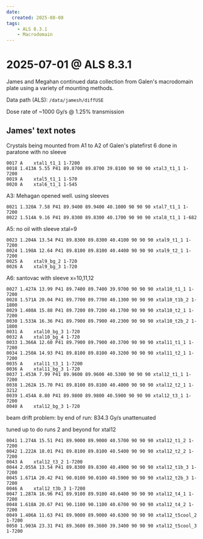 ```yaml
---
date: 
  created: 2025-08-08
tags:
    - ALS 8.3.1
    - Macrodomain
---
```


# 2025-07-01 @ ALS 8.3.1

James and Megahan continued data collection from Galen's macrodomain plate using a variety of mounting methods.

Data path (ALS): `/data/jamesh/diffUSE`

Dose rate of ~1000 Gy/s @ 1.25% transmission

## James' text notes

Crystals being mounted from A1 to A2 of Galen's platefirst 6 done in paratone with no sleeve

```
0017 A    xtal1_t1_1 1-7200
0018 1.413A 5.55 P41 89.8700 89.8700 39.8100 90 90 90 xtal3_t1_1 1-7200
0019 A    xtal5_t1_1 1-570
0020 A    xtal6_t1_1 1-545
```

A3: Mehagan opened well.  using sleeves

```
0021 1.320A 7.58 P41 89.9400 89.9400 40.1000 90 90 90 xtal7_t1_1 1-7200
0022 1.514A 9.16 P41 89.8300 89.8300 40.1700 90 90 90 xtal8_t1_1 1-682
```

A5: no oil with sleeve xtal=9

```
0023 1.204A 13.54 P41 89.8300 89.8300 40.4100 90 90 90 xtal9_t1_1 1-7200
0024 1.198A 12.64 P41 89.8100 89.8100 40.4400 90 90 90 xtal9_t2_1 1-7200
0025 A    xtal9_bg_2 1-720
0026 A    xtal9_bg_3 1-720
```

A6: santovac with sleeve x=10,11,12

```
0027 1.427A 13.99 P41 89.7400 89.7400 39.9700 90 90 90 xtal10_t1_1 1-7200
0028 1.571A 20.04 P41 89.7700 89.7700 40.1300 90 90 90 xtal10_t1b_2 1-1800
0029 1.408A 15.88 P41 89.7200 89.7200 40.1700 90 90 90 xtal10_t2_1 1-7200
0030 1.533A 16.36 P41 89.7900 89.7900 40.2300 90 90 90 xtal10_t2b_2 1-1800
0031 A    xtal10_bg_3 1-720
0032 A    xtal10_bg_4 1-720
0033 1.366A 12.60 P41 89.7900 89.7900 40.3700 90 90 90 xtal11_t1_1 1-7200
0034 1.250A 14.93 P41 89.8100 89.8100 40.3200 90 90 90 xtal11_t2_1 1-7200
0035 A    xtal11_t3_1 1-7200
0036 A    xtal11_bg_3 1-720
0037 1.453A 7.99 P41 89.9600 89.9600 40.5300 90 90 90 xtal12_t1_1 1-7200
0038 1.262A 15.70 P41 89.8100 89.8100 40.4000 90 90 90 xtal12_t2_1 1-3212
0039 1.454A 8.80 P41 89.9800 89.9800 40.5900 90 90 90 xtal12_t3_1 1-7200
0040 A    xtal12_bg_3 1-720
```

beam drift problem: by end of run: 834.3 Gy/s unattenuated

tuned up to do runs 2 and beyond for xtal12

```
0041 1.274A 15.51 P41 89.9000 89.9000 40.5700 90 90 90 xtal12_t1_2 1-7200
0042 1.222A 18.01 P41 89.8100 89.8100 40.5400 90 90 90 xtal12_t2_2 1-7200
0043 A    xtal12_t3_2 1-7200
0044 2.055A 13.54 P41 89.8300 89.8300 40.4900 90 90 90 xtal12_t1b_3 1-7200
0045 1.671A 20.42 P41 90.0100 90.0100 40.5900 90 90 90 xtal12_t2b_3 1-7200
0046 A    xtal12_t3b_3 1-7200
0047 1.287A 16.96 P41 89.9100 89.9100 40.6400 90 90 90 xtal12_t4_1 1-7200
0048 1.618A 20.67 P41 90.1100 90.1100 40.6700 90 90 90 xtal12_t4_2 1-7200
0049 1.406A 11.63 P41 89.9000 89.9000 40.6300 90 90 90 xtal12_t5cool_2 1-7200
0050 1.903A 23.31 P41 89.3600 89.3600 39.3400 90 90 90 xtal12_t5cool_3 1-7200
```